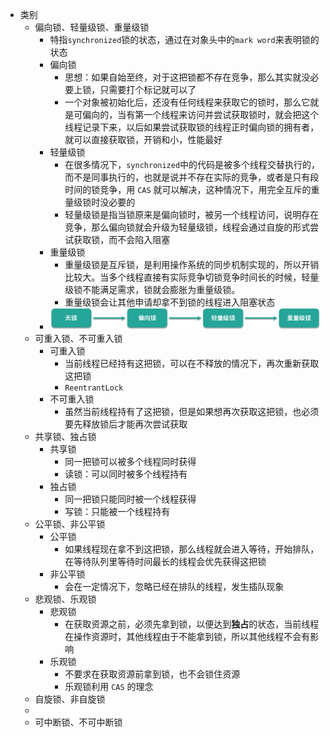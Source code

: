 - 类别
	- 偏向锁、轻量级锁、重量级锁
		- 特指`synchronized`锁的状态，通过在对象头中的`mark word`来表明锁的状态
		- 偏向锁
			- 思想：如果自始至终，对于这把锁都不存在竞争，那么其实就没必要上锁，只需要打个标记就可以了
			- 一个对象被初始化后，还没有任何线程来获取它的锁时，那么它就是可偏向的，当有第一个线程来访问并尝试获取锁时，就会把这个线程记录下来，以后如果尝试获取锁的线程正时偏向锁的拥有者，就可以直接获取锁，开销和小，性能最好
		- 轻量级锁
			- 在很多情况下，`synchronized`中的代码是被多个线程交替执行的，而不是同事执行的，也就是说并不存在实际的竞争，或者是只有段时间的锁竞争，用 `CAS` 就可以解决，这种情况下，用完全互斥的重量级锁时没必要的
			- 轻量级锁是指当锁原来是偏向锁时，被另一个线程访问，说明存在竞争，那么偏向锁就会升级为轻量级锁，线程会通过自旋的形式尝试获取锁，而不会陷入阻塞
		- 重量级锁
			- 重量级锁是互斥锁，是利用操作系统的同步机制实现的，所以开销比较大。当多个线程直接有实际竞争切锁竞争时间长的时候，轻量级锁不能满足需求，锁就会膨胀为重量级锁。
			- 重量级锁会让其他申请却拿不到锁的线程进入阻塞状态
		- ![锁升级](../assets/image_1704728002758_0.png)
	- 可重入锁、不可重入锁
		- 可重入锁
			- 当前线程已经持有这把锁，可以在不释放的情况下，再次重新获取这把锁
			- `ReentrantLock`
		- 不可重入锁
			- 虽然当前线程持有了这把锁，但是如果想再次获取这把锁，也必须要先释放锁后才能再次尝试获取
	- 共享锁、独占锁
		- 共享锁
			- 同一把锁可以被多个线程同时获得
			- 读锁：可以同时被多个线程持有
		- 独占锁
			- 同一把锁只能同时被一个线程获得
			- 写锁：只能被一个线程持有
	- 公平锁、非公平锁
		- 公平锁
			- 如果线程现在拿不到这把锁，那么线程就会进入等待，开始排队，在等待队列里等待时间最长的线程会优先获得这把锁
		- 非公平锁
			- 会在一定情况下，忽略已经在排队的线程，发生插队现象
	- 悲观锁、乐观锁
		- 悲观锁
			- 在获取资源之前，必须先拿到锁，以便达到**独占**的状态，当前线程在操作资源时，其他线程由于不能拿到锁，所以其他线程不会有影响
		- 乐观锁
			- 不要求在获取资源前拿到锁，也不会锁住资源
			- 乐观锁利用 `CAS` 的理念
	- 自旋锁、非自旋锁
	-
	- 可中断锁、不可中断锁